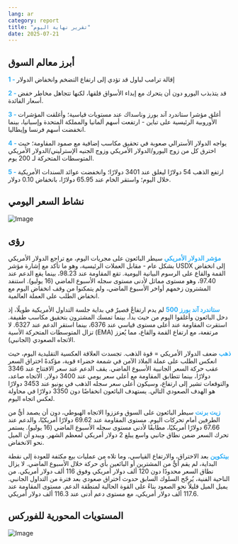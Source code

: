 ```yaml
---
lang: ar
category: report
title: "تقرير نهاية اليوم"
date: 2025-07-21
---
```



<h2>أبرز معالم السوق</h2>
<strong style="color: #2caef7;">1 - </strong> إقالة ترامب لباول قد تؤدي إلى ارتفاع التضخم وانخفاض الدولار

<strong style="color: #2caef7;">2 - </strong> قد يتذبذب اليورو دون أن يتحرك مع إبداء الأسواق قلقها، لكنها تتجاهل مخاطر خفض أسعار الفائدة.

<strong style="color: #2caef7;">3 - </strong> أغلق مؤشرا ستاندرد آند بورز وناسداك عند مستويات قياسية؛ وأغلقت المؤشرات الأوروبية الرئيسية على تباين - ارتفعت أسهم ألمانيا والمملكة المتحدة وإسبانيا، بينما انخفضت أسهم فرنسا وإيطاليا.

<strong style="color: #2caef7;">4 - </strong> يواجه الدولار الأسترالي صعوبة في تحقيق مكاسب إضافية مع صمود المقاومة؛ حيث اخترق كل من زوج اليورو/الدولار الأمريكي وزوج الجنيه الإسترليني/الدولار الأمريكي المتوسطات المتحركة لـ 200 يوم.

<strong style="color: #2caef7;">5 - </strong> ارتفع الذهب 54 دولارًا ليغلق عند 3401 دولارًا؛ وانخفضت عوائد السندات الأمريكية خلال اليوم؛ واستقر الخام عند 65.95 دولارًا، بانخفاض 0.10 دولار.



<h2>نشاط السعر اليومي</h2>
<img src="https://markleighedu.github.io/img/Jul-2025/21-Jul-2025/price.jpg" alt="Image"/>

<h2>رؤى</h2>
<strong style="color: #2caef7;">مؤشر الدولار الأمريكي</strong> سيطر البائعون على مجريات اليوم، مع تراجع الدولار الأمريكي بشكل عام - مقابل العملات الرئيسية، وهو ما تأكد مع إشارة مؤشر USDX إلى انخفاض القمة والقاع على الرسوم البيانية اليومية. تقع المقاومة عند 98.23، بينما يقع الدعم عند 97.40، وهو مستوى مماثل لأدنى مستوى سجله الأسبوع الماضي (16 يوليو). استنفد المشترون زخمهم أواخر الأسبوع الماضي، ولم يتمكنوا من وقف انخفاض اليوم مع انخفاض الطلب على العملة العالمية.

<strong style="color: #2caef7;">ستاندرد آند بورز 500</strong> لم يدم ارتفاعٌ قصيرٌ في بداية جلسة التداول الأمريكية طويلًا، إذ دخل البائعون وأغلقوا اليوم من حيث بدأ، بينما تمسك المشترون بتحقيق مكاسب طفيفة. استقرت المقاومة عند أعلى مستوى قياسي عند 6376، بينما استقر الدعم عند 6327. لا تزال المتوسطات المتحركة الأسية (EMA) مرتفعة، مع ارتفاع القمة والقاع، مما يُعزز الاتجاه الصعودي (الجانبي).

<strong style="color: #2caef7;">ذهب</strong> ضعف الدولار الأمريكي = قوة الذهب. تجسدت العلاقة العكسية التقليدية اليوم، حيث انعكس الطلب على عملة الملاذ الآمن في شمعة خضراء قوية، مؤكدةً اختراق السعر عقب حركة السعر الجانبية الأسبوع الماضي. يقف الدعم عند سعر الافتتاح عند 3346 دولارًا، بينما تتطابق المقاومة مع أعلى سعر يومي عند 3400 دولار. الاتجاه صاعد، والتوقعات تشير إلى ارتفاع، وسيكون أعلى سعر سجله الذهب في يونيو عند 3453 دولارًا هو الهدف الصعودي التالي. يستهدف البائعون انخفاضًا دون 3350 دولارًا في محاولة لعكس اتجاه اليوم.

<strong style="color: #2caef7;">زيت برنت</strong> سيطر البائعون على السوق وعززوا الاتجاه الهبوطي، دون أن يصمد أيٌّ من الطرفين أمام تحركات اليوم. مستوى المقاومة عند 69.62 دولارًا أمريكيًا، والدعم عند 67.66 دولارًا أمريكيًا، مطابقًا لأدنى مستوى سجله الأسبوع الماضي (16 يوليو). يستمر تحرك السعر ضمن نطاق جانبي واسع يبلغ 2 دولار أمريكي لمعظم الشهر. ويبدو أن الميل نحو الانخفاض.

<strong style="color: #2caef7;">بيتكوين</strong> بعد الاختراق، والارتفاع القياسي، وما تلاه من عمليات بيع مكثفة للعودة إلى نقطة البداية، لم يقم أيٌّ من المشترين أو البائعين بأي حركة خلال الأسبوع الماضي. لا يزال نطاق السعر محدودًا دون 120 ألف دولار أمريكي وفوق 116 ألف دولار أمريكي. من الناحية الفنية، يُرجّح السلوك السابق حدوث اختراق صعودي بعد فترة من التداول الجانبي. يميل الميل قليلاً نحو الصعود بناءً على القوة الحالية لمنطقة الدعم. مستوى المقاومة عند 117.6 ألف دولار أمريكي، مع مستوى دعم أدنى عند 116.3 ألف دولار أمريكي.



<h2>المستويات المحورية للفوركس</h2>
<img src="https://markleighedu.github.io/img/Jul-2025/21-Jul-2025/pivot.jpg" alt="Image"/>